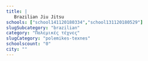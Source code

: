 ```yaml
---
title: |
   Brazilian Jiu Jitsu
schools: ["school141120180334","school131120180529"]
slugSubcategory: "brazilian"
category: "Πολεμικές τέχνες"
slugCategory: "polemikes-texnes"
schoolscount: "0"
city: ""
---
```


